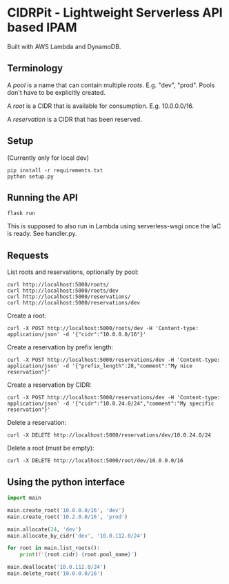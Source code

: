 # CIDRPit - Lightweight Serverless API based IPAM

Built with AWS Lambda and DynamoDB.

## Terminology

A *pool* is a name that can contain multiple *roots*. E.g. "dev", "prod". Pools don't have to be explicitly created.

A *root* is a CIDR that is available for consumption. E.g. 10.0.0.0/16.

A *reservation* is a CIDR that has been reserved.

## Setup

(Currently only for local dev)

```
pip install -r requirements.txt
python setup.py
```

## Running the API

```
flask run 
```

This is supposed to also run in Lambda using serverless-wsgi once the IaC is ready. See handler.py.

## Requests

List roots and reservations, optionally by pool:

```
curl http://localhost:5000/roots/
curl http://localhost:5000/roots/dev
curl http://localhost:5000/reservations/
curl http://localhost:5000/reservations/dev
```

Create a root:

```
curl -X POST http://localhost:5000/roots/dev -H 'Content-type: application/json' -d '{"cidr":"10.0.0.0/16"}'
```

Create a reservation by prefix length:

```
curl -X POST http://localhost:5000/reservations/dev -H 'Content-type: application/json' -d '{"prefix_length":28,"comment":"My nice reservation"}'
```

Create a reservation by CIDR:

```
curl -X POST http://localhost:5000/reservations/dev -H 'Content-type: application/json' -d '{"cidr":"10.0.24.0/24","comment":"My specific reservation"}'
```

Delete a reservation:

```
curl -X DELETE http://localhost:5000/reservations/dev/10.0.24.0/24 
```

Delete a root (must be empty):

```
curl -X DELETE http://localhost:5000/root/dev/10.0.0.0/16 
```

## Using the python interface

```python
import main

main.create_root('10.0.0.0/16', 'dev')
main.create_root('10.2.0.0/16', 'prod')

main.allocate(24, 'dev')
main.allocate_by_cidr('dev', '10.0.112.0/24')

for root in main.list_roots():
    print(f'{root.cidr} {root.pool_name}')

main.deallocate('10.0.112.0/24')
main.delete_root('10.0.0.0/16')
```